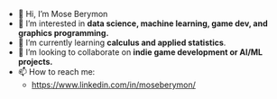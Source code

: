 - 👋 Hi, I’m Mose Berymon
- 👀 I’m interested in **data science, machine learning, game dev, and graphics programming.**
- 🌱 I’m currently learning **calculus and applied statistics**.
- 💞️ I’m looking to collaborate on **indie game development or AI/ML projects.**
- 📫 How to reach me:
     - https://www.linkedin.com/in/moseberymon/

<!---
mberymon/mberymon is a ✨ special ✨ repository because its `README.md` (this file) appears on your GitHub profile.
You can click the Preview link to take a look at your changes.
--->
